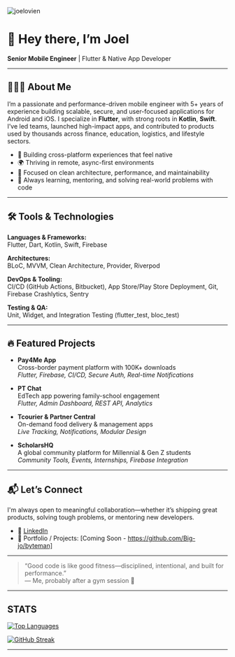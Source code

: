 <img src="https://komarev.com/ghpvc/?username=joelovien" alt="joelovien" />

# 👋 Hey there, I’m Joel

**Senior Mobile Engineer** | Flutter & Native App Developer

---

## 👨🏽‍💻 About Me

I’m a passionate and performance-driven mobile engineer with 5+ years of experience building scalable, secure, and user-focused applications for Android and iOS. I specialize in **Flutter**, with strong roots in **Kotlin**, **Swift**. I’ve led teams, launched high-impact apps, and contributed to products used by thousands across finance, education, logistics, and lifestyle sectors.

- 🔧 Building cross-platform experiences that feel native
- 🌍 Thriving in remote, async-first environments
- 🚀 Focused on clean architecture, performance, and maintainability
- 🧠 Always learning, mentoring, and solving real-world problems with code

---

## 🛠️ Tools & Technologies

**Languages & Frameworks:**  
Flutter, Dart, Kotlin, Swift, Firebase

**Architectures:**  
BLoC, MVVM, Clean Architecture, Provider, Riverpod

**DevOps & Tooling:**  
CI/CD (GitHub Actions, Bitbucket), App Store/Play Store Deployment, Git, Firebase Crashlytics, Sentry

**Testing & QA:**  
Unit, Widget, and Integration Testing (flutter_test, bloc_test)

---

## 🔥 Featured Projects

- **Pay4Me App**  
  Cross-border payment platform with 100K+ downloads  
  *Flutter, Firebase, CI/CD, Secure Auth, Real-time Notifications*

- **PT Chat**  
  EdTech app powering family-school engagement  
  *Flutter, Admin Dashboard, REST API, Analytics*

- **Tcourier & Partner Central**  
  On-demand food delivery & management apps  
  *Live Tracking, Notifications, Modular Design*

- **ScholarsHQ**  
  A global community platform for Millennial & Gen Z students  
  *Community Tools, Events, Internships, Firebase Integration*

---

## 📬 Let’s Connect

I'm always open to meaningful collaboration—whether it’s shipping great products, solving tough problems, or mentoring new developers.

- 💼 [LinkedIn](https://www.linkedin.com/in/ovienloba-joel)
- 🧰 Portfolio / Projects: [Coming Soon - https://github.com/Big-jo/byteman]

---

> “Good code is like good fitness—disciplined, intentional, and built for performance.”  
> — Me, probably after a gym session 💪

***
## STATS
      
  [![Top Languages](https://github-readme-stats.vercel.app/api/top-langs/?username=joelovien&layout=compact&theme=dark&hide_border=true)](https://github.com/JoelOvien)
    
  [![GitHub Streak](http://github-readme-streak-stats.herokuapp.com?user=JoelOvien&show_icons=true&theme=dark&hide_border=true&date_format=M%20j%5B%2C%20Y%5D)](https://git.io/streak-stats)

***
